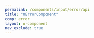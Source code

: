 ```yaml
---
permalink: /components/input/error/api
title: "OErrorComponent"
comp: error
layout: o-component
nav_exclude: true
---
```

